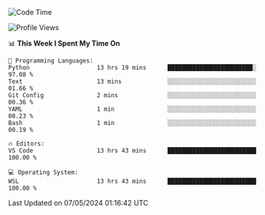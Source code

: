 <!--START_SECTION:waka-->
![Code Time](http://img.shields.io/badge/Code%20Time-628%20hrs%205%20mins-blue)

![Profile Views](http://img.shields.io/badge/Profile%20Views-0-blue)

📊 **This Week I Spent My Time On** 

```text
💬 Programming Languages: 
Python                   13 hrs 19 mins      ████████████████████████░   97.08 % 
Text                     13 mins             ░░░░░░░░░░░░░░░░░░░░░░░░░   01.66 % 
Git Config               2 mins              ░░░░░░░░░░░░░░░░░░░░░░░░░   00.36 % 
YAML                     1 min               ░░░░░░░░░░░░░░░░░░░░░░░░░   00.23 % 
Bash                     1 min               ░░░░░░░░░░░░░░░░░░░░░░░░░   00.19 % 

🔥 Editors: 
VS Code                  13 hrs 43 mins      █████████████████████████   100.00 % 

💻 Operating System: 
WSL                      13 hrs 43 mins      █████████████████████████   100.00 % 
```


 Last Updated on 07/05/2024 01:16:42 UTC
<!--END_SECTION:waka-->
